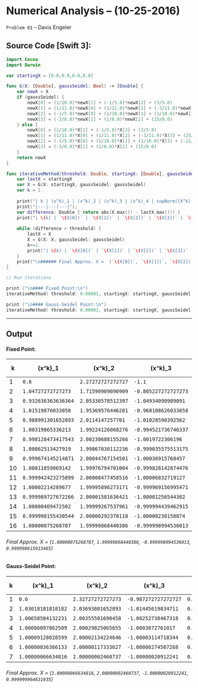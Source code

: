 Numerical Analysis – (10-25-2016)
===========

`Problem 01` – Davis Engeler

## Source Code [Swift 3]:

```swift
import Cocoa
import Darwin

var startingX = [0.0,0.0,0.0,0.0]

func G(X: [Double], gaussSeidel: Bool) -> [Double] {
    var newX = X
    if (gaussSeidel) {
        newX[0] = (1/10.0)*newX[1] + (-1/5.0)*newX[2] + (3/5.0)
        newX[1] = (1/11.0)*newX[0] + (1/11.0)*newX[2] + (-3/11.0)*newX[3] + (25/11.0)
        newX[2] = (-1/5.0)*newX[0] + (1/10.0)*newX[1] + (1/10.0)*newX[3] + (-11/10.0)
        newX[3] = (-3/8.0)*newX[1] + (1/8.0)*newX[2] + (15/8.0)
    } else {
        newX[0] = (1/10.0)*X[1] + (-1/5.0)*X[2] + (3/5.0)
        newX[1] = (1/11.0)*X[0] + (1/11.0)*X[2] + (-3/11.0)*X[3] + (25/11.0)
        newX[2] = (-1/5.0)*X[0] + (1/10.0)*X[1] + (1/10.0)*X[3] + (-11/10.0)
        newX[3] = (-3/8.0)*X[1] + (1/8.0)*X[2] + (15/8.0)
    }
    return newX
}

func iterativeMethod(threshold: Double, startingX: [Double], gaussSeidel: Bool = true) {
    var lastX = startingX
    var X = G(X: startingX, gaussSeidel: gaussSeidel)
    var k = 1
    
    print("| k | (x^k)_1 | (x^k)_2 | (x^k)_3 | (x^k)_4 | supNorm((X^k) - (X^{k-1})) |")
    print("|---|---|---|");
    var difference: Double { return abs(X.max()! - lastX.max()!) }
    print("| \(k) | `\(X[0])` | `\(X[1])` | `\(X[2])` | `\(X[3])` | `\(difference)` |")
    
    while (difference > threshold) {
        lastX = X
        X = G(X: X, gaussSeidel: gaussSeidel)
        k+=1
        print("| \(k) | `\(X[0])` | `\(X[1])` | `\(X[2])` | `\(X[3])` | `\(difference)` |")
    }
    print("\n###### Final Approx. X =  (`\(X[0])`, `\(X[1])`, `\(X[2])`, `\(X[3])`)")
}

// Run iterations

print ("\n#### Fixed Point:\n")
iterativeMethod( threshold: 0.00001, startingX: startingX, gaussSeidel: false)

print ("\n#### Gauss-Seidel Point:\n")
iterativeMethod( threshold: 0.00001, startingX: startingX, gaussSeidel: true)
```


------------

Output
------------

#### Fixed Point:

| k | (x^k)_1 | (x^k)_2 | (x^k)_3 | (x^k)_4 | supNorm((X^k) - (X^{k-1})) |
|---|---|---|---|---|---|
| 1 | `0.6` | `2.27272727272727` | `-1.1` | `1.875` | `2.27272727272727` |
| 2 | `1.04727272727273` | `1.71590909090909` | `-0.805227272727273` | `0.885227272727273` | `0.556818181818182` |
| 3 | `0.932636363636364` | `2.05330578512397` | `-1.04934090909091` | `1.13088068181818` | `0.337396694214876` |
| 4 | `1.01519876033058` | `1.95369576446281` | `-0.968108626033058` | `0.973842716942149` | `0.099610020661157` |
| 5 | `0.988991301652893` | `2.0114147257701` | `-1.01028590392562` | `1.02135051007231` | `0.0577189613072879` |
| 6 | `1.00319865336213` | `1.99224126068276` | `-0.994521736746337` | `0.994433739845511` | `0.0191734650873405` |
| 7 | `0.998128473417543` | `2.00230688155266` | `-1.0019722306196` | `1.00359431015067` | `0.010065620869903` |
| 8 | `1.00062513427919` | `1.99867030112236` | `-0.999035575513175` | `0.998888390590302` | `0.00363658043030379` |
| 9 | `0.999674145214871` | `2.00044767154501` | `-1.00036915768457` | `1.00061919013997` | `0.00177737042265291` |
| 10 | `1.00011859869142` | `1.99976794701004` | `-0.999828142874476` | `0.99978597846005` | `0.000679724534973891` |
| 11 | `0.999942423275899` | `2.00008477458516` | `-1.00006832719127` | `1.00010850201193` | `0.000316827575127077` |
| 12 | `1.00002214289677` | `1.99995896273171` | `-0.999969156995471` | `0.999959668631655` | `0.000125811853449509` |
| 13 | `0.999989727672266` | `2.00001581636421` | `-1.00001256544302` | `1.00001924435117` | `5.68536324991875e-05` |
| 14 | `1.00000409472502` | `1.99999267537961` | `-0.999994439462915` | `0.999992498183043` | `2.31409846007669e-05` |
| 15 | `0.999998155430544` | `2.00000292370118` | `-1.00000230158874` | `1.00000344179978` | `1.02483215684845e-05` |
| 16 | `1.00000075268787` | `1.99999868440386` | `-0.999998994536013` | `0.999998615913465` | `4.2392973198524e-06` |

###### Final Approx. X =  (`1.00000075268787`, `1.99999868440386`, `-0.999998994536013`, `0.999998615913465`)

#### Gauss-Seidel Point:

| k | (x^k)_1 | (x^k)_2 | (x^k)_3 | (x^k)_4 | supNorm((X^k) - (X^{k-1})) |
|---|---|---|---|---|---|
| 1 | `0.6` | `2.32727272727273` | `-0.987272727272727` | `0.878863636363636` | `2.32727272727273` |
| 2 | `1.03018181818182` | `2.03693801652893` | `-1.01445619834711` | `0.984341219008264` | `0.290334710743802` |
| 3 | `1.00658504132231` | `2.00355501690458` | `-1.00252738467318` | `0.998350945576634` | `0.0333829996243429` |
| 4 | `1.00086097862509` | `2.00029825065655` | `-1.0003072761017` | `0.999849746491082` | `0.00325676624803606` |
| 5 | `1.00009128028599` | `2.00002134224646` | `-1.00003114718344` | `0.999988103259647` | `0.000276908410087984` |
| 6 | `1.00000836366133` | `2.00000117333627` | `-1.00000274507268` | `0.999999216864815` | `2.01689101908542e-05` |
| 7 | `1.00000066634816` | `2.00000002460737` | `-1.00000020912241` | `0.999999964631935` | `1.14872890044637e-06` |

###### Final Approx. X =  (`1.00000066634816`, `2.00000002460737`, `-1.00000020912241`, `0.999999964631935`)